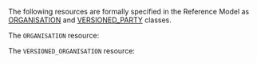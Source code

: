 The following resources are formally specified in the Reference Model as [ORGANISATION](https://specifications.openehr.org/releases/RM/latest/demographic.html#_organisation_class) and [VERSIONED_PARTY](https://specifications.openehr.org/releases/RM/latest/demographic.html#_versioned_party_class) classes.
<div class="mb-5"></div>

The `ORGANISATION` resource:
<SchemaDefinition schemaRef="#/components/schemas/Organisation" />

The `VERSIONED_ORGANISATION` resource:
<SchemaDefinition schemaRef="#/components/schemas/VersionedOrganisation" />
